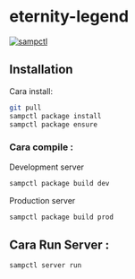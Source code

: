 # eternity-legend

[![sampctl](https://img.shields.io/badge/sampctl-eternity--legend-2f2f2f.svg?style=for-the-badge)](https://github.com/nathanramli/eternity-legend)

<!--
Short description of your library, why it's useful, some examples, pictures or
videos. Link to your forum release thread too.

Remember: You can use "forumfmt" to convert this readme to forum BBCode!

What the sections below should be used for:

`## Installation`: Leave this section un-edited unless you have some specific
additional installation procedure.

`## Testing`: Whether your library is tested with a simple `main()` and `print`,
unit-tested, or demonstrated via prompting the player to connect, you should
include some basic information for users to try out your code in some way.

And finally, maintaining your version number`:

* Follow [Semantic Versioning](https://semver.org/)
* When you release a new version, update `VERSION` and `git tag` it
* Versioning is important for sampctl to use the version control features

Happy Pawning!
-->

## Installation

Cara install:

```bash
git pull
sampctl package install
sampctl package ensure
```

### Cara compile :

Development server
```bash
sampctl package build dev
```

Production server
```bash
sampctl package build prod
```


## Cara Run Server :
```bash
sampctl server run
```
